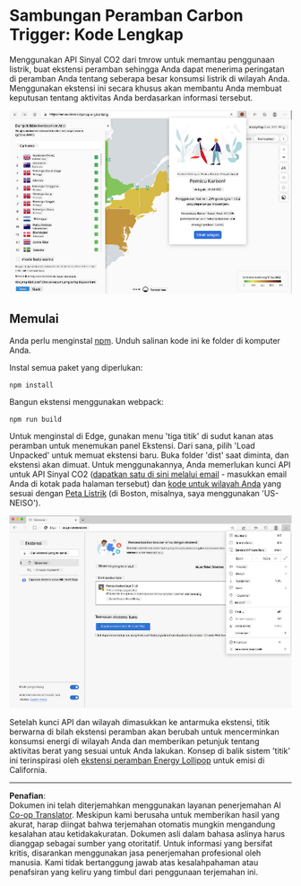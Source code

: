 <!--
CO_OP_TRANSLATOR_METADATA:
{
  "original_hash": "21b364c158c8e4f698de65eeac16c9fe",
  "translation_date": "2025-08-27T22:26:49+00:00",
  "source_file": "5-browser-extension/solution/translation/README.ms.md",
  "language_code": "id"
}
-->
# Sambungan Peramban Carbon Trigger: Kode Lengkap

Menggunakan API Sinyal CO2 dari tmrow untuk memantau penggunaan listrik, buat ekstensi peramban sehingga Anda dapat menerima peringatan di peramban Anda tentang seberapa besar konsumsi listrik di wilayah Anda. Menggunakan ekstensi ini secara khusus akan membantu Anda membuat keputusan tentang aktivitas Anda berdasarkan informasi tersebut.

![tangkapan layar ekstensi peramban](../../../../../translated_images/extension-screenshot.0e7f5bfa110e92e3875e1bc9405edd45a3d2e02963e48900adb91926a62a5807.id.png)

## Memulai

Anda perlu menginstal [npm](https://npmjs.com). Unduh salinan kode ini ke folder di komputer Anda.

Instal semua paket yang diperlukan:

```
npm install
```

Bangun ekstensi menggunakan webpack:

```
npm run build
```

Untuk menginstal di Edge, gunakan menu 'tiga titik' di sudut kanan atas peramban untuk menemukan panel Ekstensi. Dari sana, pilih 'Load Unpacked' untuk memuat ekstensi baru. Buka folder 'dist' saat diminta, dan ekstensi akan dimuat. Untuk menggunakannya, Anda memerlukan kunci API untuk API Sinyal CO2 ([dapatkan satu di sini melalui email](https://www.co2signal.com/) - masukkan email Anda di kotak pada halaman tersebut) dan [kode untuk wilayah Anda](http://api.electricitymap.org/v3/zones) yang sesuai dengan [Peta Listrik](https://www.electricitymap.org/map) (di Boston, misalnya, saya menggunakan 'US-NEISO').

![sedang menginstal](../../../../../translated_images/install-on-edge.78634f02842c48283726c531998679a6f03a45556b2ee99d8ff231fe41446324.id.png)

Setelah kunci API dan wilayah dimasukkan ke antarmuka ekstensi, titik berwarna di bilah ekstensi peramban akan berubah untuk mencerminkan konsumsi energi di wilayah Anda dan memberikan petunjuk tentang aktivitas berat yang sesuai untuk Anda lakukan. Konsep di balik sistem 'titik' ini terinspirasi oleh [ekstensi peramban Energy Lollipop](https://energylollipop.com/) untuk emisi di California.

---

**Penafian**:  
Dokumen ini telah diterjemahkan menggunakan layanan penerjemahan AI [Co-op Translator](https://github.com/Azure/co-op-translator). Meskipun kami berusaha untuk memberikan hasil yang akurat, harap diingat bahwa terjemahan otomatis mungkin mengandung kesalahan atau ketidakakuratan. Dokumen asli dalam bahasa aslinya harus dianggap sebagai sumber yang otoritatif. Untuk informasi yang bersifat kritis, disarankan menggunakan jasa penerjemahan profesional oleh manusia. Kami tidak bertanggung jawab atas kesalahpahaman atau penafsiran yang keliru yang timbul dari penggunaan terjemahan ini.